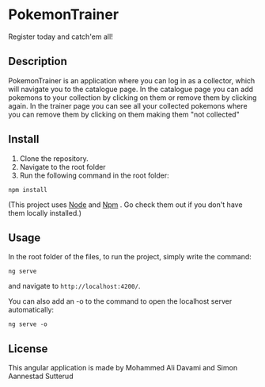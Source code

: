 # PokemonTrainer

Register today and catch'em all!

## Description

PokemonTrainer is an application where you can log in as a collector, which will navigate you to the catalogue page. In the catalogue page you can add pokemons to your collection by clicking on them or remove them by clicking again. In the trainer page you can see all your collected pokemons where you can remove them by clicking on them making them "not collected"

## Install

1. Clone the repository.
2. Navigate to the root folder
3. Run the following command in the root folder: 

```
npm install
```

(This project uses <a href="https://nodejs.org/en/">Node</a>  and <a href="https://www.npmjs.com/">Npm</a> . Go check them out if you don't have them locally installed.)

## Usage
In the root folder of the files, to run the project, simply write the command:

```
ng serve
```
and navigate to `http://localhost:4200/`.

You can also add an -o to the command to open the localhost server automatically:

```
ng serve -o
```
## License
This angular application is made by Mohammed Ali Davami and Simon Aannestad Sutterud

